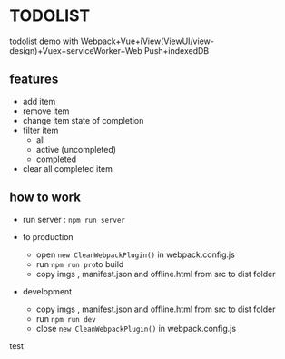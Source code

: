 # TODOLIST

todolist demo with Webpack+Vue+iView(ViewUI/view-design)+Vuex+serviceWorker+Web Push+indexedDB

## features

- add item
- remove item
- change item state of completion
- filter item
  - all
  - active (uncompleted)
  - completed
- clear all completed item

## how to work

- run server : `npm run server`

- to production
  - open `new CleanWebpackPlugin()` in webpack.config.js
  - run `npm run pro`to build
  - copy imgs , manifest.json and offline.html from src to dist folder
- development
  - copy imgs , manifest.json and offline.html from src to dist folder
  - run `npm run dev`
  - close `new CleanWebpackPlugin()` in webpack.config.js

test